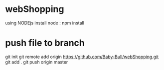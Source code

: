 # webShopping
using NODEjs
install node : npm install

# push file to branch
git init
git remote add origin https://github.com/Baby-Bull/webShopping.git
git add .
git push origin master
 
